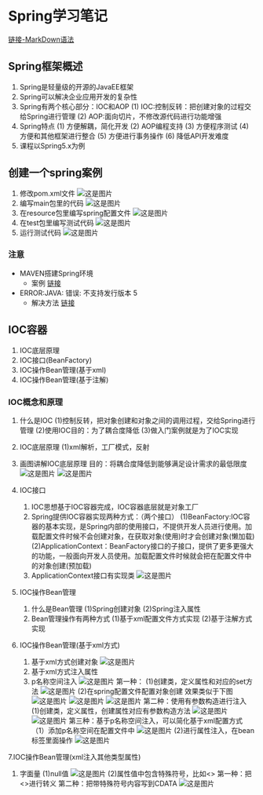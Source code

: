 # Spring学习笔记

[链接-MarkDown语法](https://simimi.cn/note/markdown-basic-syntax/#%E4%B8%80%E3%80%81%E5%9F%BA%E6%9C%AC%E7%AC%A6%E5%8F%B7%EF%BC%9A-gt)

## Spring框架概述

1. Spring是轻量级的开源的JavaEE框架
2. Spring可以解决企业应用开发的复杂性
3. Spring有两个核心部分：IOC和AOP
   (1) IOC:控制反转：把创建对象的过程交给Spring进行管理
   (2) AOP:面向切片，不修改源代码进行功能增强
4. Spring特点
   (1) 方便解耦，简化开发
   (2) AOP编程支持
   (3) 方便程序测试
   (4) 方便和其他框架进行整合
   (5) 方便进行事务操作
   (6) 降低API开发难度
5. 课程以Spring5.x为例

## 创建一个spring案例

1. 修改pom.xml文件
   ![这是图片](截图1.png)
2. 编写main包里的代码
   ![这是图片](截图2.png)
3. 在resource包里编写spring配置文件
   ![这是图片](截图3.png)
4. 在test包里编写测试代码
   ![这是图片](截图4.png)
5. 运行测试代码
   ![这是图片](截图5.png)

### 注意

+ MAVEN搭建Spring环境
  + 案例
   [链接](https://blog.csdn.net/qq_31993621/article/details/82470305)  
+ ERROR:JAVA: 错误: 不支持发行版本 5  
  + 解决方法
   [链接](https://eli-coin.blog.csdn.net/article/details/119142118?spm=1001.2014.3001.5506)

## IOC容器

1. IOC底层原理
2. IOC接口(BeanFactory)
3. IOC操作Bean管理(基于xml)
4. IOC操作Bean管理(基于注解)

### IOC概念和原理

1. 什么是IOC
   (1)控制反转，把对象创建和对象之间的调用过程，交给Spring进行管理
   (2)使用IOC目的：为了耦合度降低
   (3)做入门案例就是为了IOC实现

2. IOC底层原理
   (1)xml解析，工厂模式，反射
3. 画图讲解IOC底层原理
   目的：将耦合度降低到能够满足设计需求的最低限度
   ![这是图片](截图6.png)
   ![这是图片](截图7.png)

4. IOC接口
   1. IOC思想基于IOC容器完成，IOC容器底层就是对象工厂
   2. Spring提供IOC容器实现两种方式：（两个接口）
   (1)BeanFactory:IOC容器的基本实现，是Spring内部的使用接口，不提供开发人员进行使用。加载配置文件时候不会创建对象，在获取对象(使用)时才会创建对象(懒加载)
   (2)ApplicationContext：BeanFactory接口的子接口，提供了更多更强大的功能，一般面向开发人员使用。加载配置文件时候就会把在配置文件中的对象创建(预加载)
   3. ApplicationContext接口有实现类
   ![这是图片](截图8.png)
5. IOC操作Bean管理
   1. 什么是Bean管理
   (1)Spring创建对象
   (2)Spring注入属性
   2. Bean管理操作有两种方式
   (1)基于xml配置文件方式实现
   (2)基于注解方式实现
6. IOC操作Bean管理(基于xml方式)
   1. 基于xml方式创建对象
   ![这是图片](截图9.png)
   2. 基于xml方式注入属性
   3. p名称空间注入
   ![这是图片](截图10.png)
   第一种：
   (1)创建类，定义属性和对应的set方法
   ![这是图片](截图11.png)
   (2)在spring配置文件配置对象创建
   效果类似于下图
   ![这是图片](截图12.png)
   ![这是图片](截图13.png)
   ![这是图片](截图14.png)
   第二种：使用有参数构造进行注入
   (1)创建类，定义属性，创建属性对应有参数构造方法
   ![这是图片](截图15.png)
   ![这是图片](截图16.png)
   第三种：基于p名称空间注入，可以简化基于xml配置方式
   （1）添加p名称空间在配置文件中
   ![这是图片](截图17.png)
   (2)进行属性注入，在bean标签里面操作
   ![这是图片](截图18.png)

7.IOC操作Bean管理(xml注入其他类型属性)

   1. 字面量
   (1)null值
      ![这是图片](截图19.png)
   (2)属性值中包含特殊符号，比如<>
      第一种：把<>进行转义
      第二种：把带特殊符号内容写到CDATA
      ![这是图片](截图20.png)


